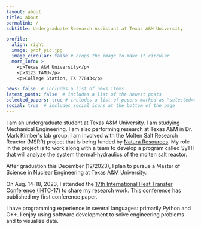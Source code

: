 ```yaml
---
layout: about
title: about
permalink: /
subtitle: Undergraduate Research Assistant at Texas A&M University

profile:
  align: right
  image: prof_pic.jpg
  image_circular: false # crops the image to make it circular
  more_info: >
    <p>Texas A&M University</p>
    <p>3123 TAMU</p>
    <p>College Station, TX 77843</p>

news: false  # includes a list of news items
latest_posts: false  # includes a list of the newest posts
selected_papers: true # includes a list of papers marked as "selected={true}"
social: true  # includes social icons at the bottom of the page
---
```


I am an undergraduate student at Texas A&M University. I am studying Mechanical Engineering. I am also performing research at Texas A&M in Dr. Mark Kimber's lab group. I am involved with the Molten Salt Research Reactor (MSRR) project that is being funded by [Natura Resources](https://naturaresources.org/). My role in the project is to work along with a team to develop a program called SyTH that will analyze the system thermal-hydraulics of the molten salt reactor.

After graduation this December (12/2023), I plan to pursue a Master of Science in Nuclear Engineering at Texas A&M University.

On Aug. 14-18, 2023, I attended the [17th International Heat Transfer Conference (IHTC-17)](https://ihtc17.org/) to share my research work. This conference has published my first conference paper.

I have programming experience in several languages: primarily Python and C++. I enjoy using software development to solve engineering problems and to visualize data.
